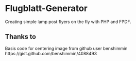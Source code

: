# Flugblatt-Generator
Creating simple lamp post flyers on the fly with PHP and FPDF.


<h2>Thanks to</h2>
Basis code for centering image from github user benshimmin
https://gist.github.com/benshimmin/4088493
